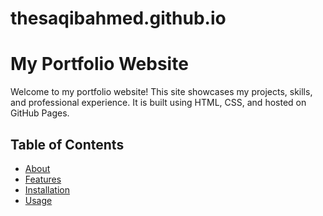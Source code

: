 # thesaqibahmed.github.io
# My Portfolio Website

Welcome to my portfolio website! This site showcases my projects, skills, and professional experience. It is built using HTML, CSS, and hosted on GitHub Pages.

## Table of Contents
- [About](#about)
- [Features](#features)
- [Installation](#installation)
- [Usage](#usage)
